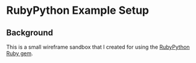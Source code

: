# RubyPython Example Setup

## Background
<p class='util--hide'> This is a small wireframe sandbox that I created for using the <a href=’https://rubygems.org/gems/rubypython/versions/0.6.3'>RubyPython Ruby gem</a>.</p>
